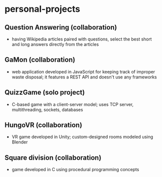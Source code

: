 # personal-projects

## Question Answering (collaboration)
- having Wikipedia articles paired with questions, select the best short and long answers directly from the articles

## GaMon (collaboration)
- web application developed in JavaScript for keeping track of improper waste disposal; it features a REST API and doesn't use any frameworks

## QuizzGame (solo project)
- C-based game with a client-server model; uses TCP server, multithreading, sockets, databases

## HungoVR (collaboration)
- VR game developed in Unity; custom-designed rooms modeled using Blender

## Square division (collaboration)
- game developed in C using procedural programming concepts
